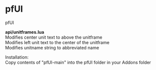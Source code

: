 # pfUI

pfUI<br>

**api/unitframes.lua**<br>
Modifies center unit text to above the unitframe<br>
Modifies left unit text to the center of the unitframe<br>
Modifies unitname string to abbreviated name<br>

Installation:<br>
Copy contents of "pfUI-main" into the pfUI folder in your Addons folder
